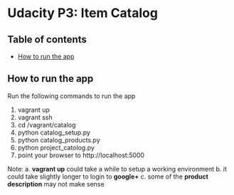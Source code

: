 # Udacity P3: Item Catalog

## Table of contents

- [How to run the app](#how-to-run-the-app)


## How to run the app
Run the following commands to run the app
1. vagrant up
2. vagrant ssh
3. cd /vagrant/catalog
4. python catalog_setup.py
5. python catalog_products.py
6. python project_catolog.py
7. point your browser to http://localhost:5000 

Note:
a. **vagrant up** could take a while to setup a working environment
b. it could take slightly longer to login to **google+**
c. some of the **product description** may not make sense







